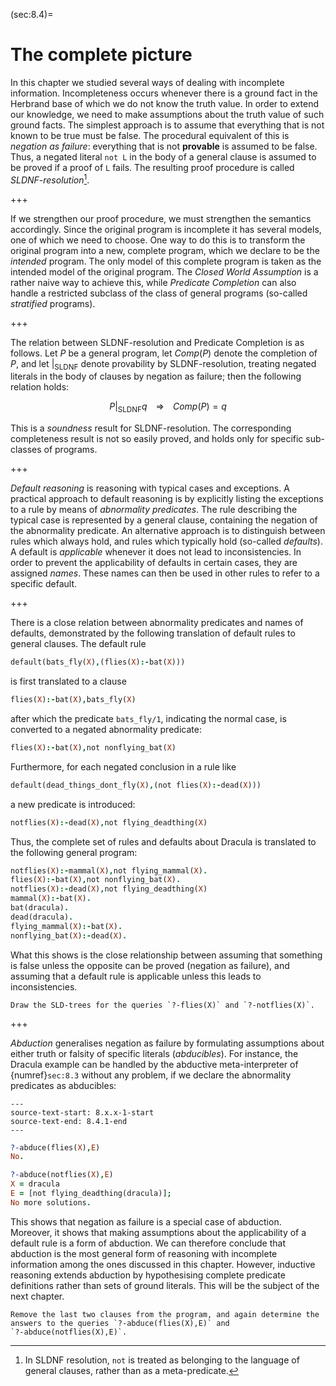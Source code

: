 <!--H3: Section 8.4-->
(sec:8.4)=
# The complete picture #

In this chapter we studied several ways of dealing with incomplete information. Incompleteness occurs whenever there is a ground fact in the Herbrand base of which we do not know the truth value. In order to extend our knowledge, we need to make assumptions about the truth value of such ground facts. The simplest approach is to assume that everything that is not known to be true must be false. The procedural equivalent of this is *negation as failure*: everything that is not **provable** is assumed to be false. Thus, a negated literal `not L` in the body of a general clause is assumed to be proved if a proof of `L` fails. The resulting proof procedure is called *SLDNF-resolution*[^19].

+++

If we strengthen our proof procedure, we must strengthen the semantics accordingly. Since the original program is incomplete it has several models, one of which we need to choose. One way to do this is to transform the original program into a new, complete program, which we declare to be the *intended* program. The only model of this complete program is taken as the intended model of the original program. The *Closed World Assumption* is a rather naive way to achieve this, while *Predicate Completion* can also handle a restricted subclass of the class of general programs (so-called *stratified* programs).

+++

The relation between SLDNF-resolution and Predicate Completion is as follows. Let *P* be a general program, let $Comp(P)$ denote the completion of $P$, and let $|_{\mathrm{SLDNF}}$ denote provability by SLDNF-resolution, treating negated literals in the body of clauses by negation as failure; then the following relation holds:

$$
P |_{\mathrm{SLDNF}} q \;\;\;\; \Rightarrow \;\;\;\; Comp(P) = q
$$

This is a *soundness* result for SLDNF-resolution. The corresponding completeness result is not so easily proved, and holds only for specific sub-classes of programs.

+++

*Default reasoning* is reasoning with typical cases and exceptions. A practical approach to default reasoning is by explicitly listing the exceptions to a rule by means of *abnormality predicates*. The rule describing the typical case is represented by a general clause, containing the negation of the abnormality predicate. An alternative approach is to distinguish between rules which always hold, and rules which typically hold (so-called *defaults*). A default is *applicable* whenever it does not lead to inconsistencies. In order to prevent the applicability of defaults in certain cases, they are assigned *names*. These names can then be used in other rules to refer to a specific default.

+++

There is a close relation between abnormality predicates and names of defaults, demonstrated by the following translation of default rules to general clauses. The default rule
```Prolog
default(bats_fly(X),(flies(X):-bat(X)))
```
is first translated to a clause
```Prolog
flies(X):-bat(X),bats_fly(X)
```
after which the predicate `bats_fly/1`, indicating the normal case, is converted to a negated abnormality predicate:
```Prolog
flies(X):-bat(X),not nonflying_bat(X)
```
Furthermore, for each negated conclusion in a rule like
```Prolog
default(dead_things_dont_fly(X),(not flies(X):-dead(X)))
```
a new predicate is introduced:
```Prolog
notflies(X):-dead(X),not flying_deadthing(X)
```
Thus, the complete set of rules and defaults about Dracula is translated to the following general program:
```Prolog
notflies(X):-mammal(X),not flying_mammal(X).
flies(X):-bat(X),not nonflying_bat(X).
notflies(X):-dead(X),not flying_deadthing(X)
mammal(X):-bat(X).
bat(dracula).
dead(dracula).
flying_mammal(X):-bat(X).
nonflying_bat(X):-dead(X).
```
What this shows is the close relationship between assuming that something is false unless the opposite can be proved (negation as failure), and assuming that a default rule is applicable unless this leads to inconsistencies.

```{exercise} 8.5
Draw the SLD-trees for the queries `?-flies(X)` and `?‑notflies(X)`.
```

+++

<!--section 8.3-->
*Abduction* generalises negation as failure by formulating assumptions about either truth or falsity of specific literals (*abducibles*). For instance, the Dracula example can be handled by the abductive meta-interpreter of {numref}`sec:8.3` without any problem, if we declare the abnormality predicates as abducibles:
```{swish} 8.4.1
---
source-text-start: 8.x.x-1-start
source-text-end: 8.4.1-end
---
```
```Prolog
?-abduce(flies(X),E)
No.

?-abduce(notflies(X),E)
X = dracula
E = [not flying_deadthing(dracula)];
No more solutions.
```
This shows that negation as failure is a special case of abduction. Moreover, it shows that making assumptions about the applicability of a default rule is a form of abduction. We can therefore conclude that abduction is the most general form of reasoning with incomplete information among the ones discussed in this chapter. However, inductive reasoning extends abduction by hypothesising complete predicate definitions rather than sets of ground literals. This will be the subject of the next chapter.

```{exercise} 8.6
Remove the last two clauses from the program, and again determine the answers to the queries `?-abduce(flies(X),E)` and `?‑abduce(notflies(X),E)`.
```

[^19]: In SLDNF resolution, `not` is treated as belonging to the language of general clauses, rather than as a meta-predicate.
